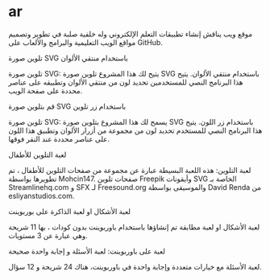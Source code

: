 # ar
موقع ويب يناقش إنشاء تطبيقات التعلم الإلكتروني وله خلفية صلبة في تطوير وتصميم مواقع الويب التعليمية والبرامج والألعاب على GitHub.

تلوين صورة SVG باستخدام منتقي الألوان

تلوين صورة SVG: يتيح لك هذا المشروع تلوين صورة SVG باستخدام منتقي الألوان. يتيح هذا البرنامج النصي للمستخدمين تحديد لون من منتقي الألوان وتطبيقه على عناصر محددة على صفحة الويب.

قم بتلوين صورة SVG باستخدام زر تلوين

تلوين صورة SVG: يسمح لك هذا المشروع بتلوين صورة SVG باستخدام زر اللون.  يتيح هذا البرنامج النصي للمستخدم تحديد لون من مجموعة من أزرار الألوان وتطبيق هذا اللون على عناصر محددة عند النقر فوقها.

لعبة التلوين للأطفال

لعبة التلوين: هذه اللعبة البسيطة عبارة عن مجموعة من صفحات التلوين للأطفال ، تم تطويرها بواسطة Mohcin147. صفحات تلوين Freepik وأيقونات SVG الخاصة بـ Streamlinehq.com و SFX لـ Freesound.org والموسيقى بواسطة David Renda من esliyanstudios.com.

لعبة الأشكال او لعبة الذاكرة على بوربوينت

لعبة الأشكال او لعبة مطابقة تم إنشاؤها باستخدام باوربوينت بدون كودات ، بها 11 شريحة وهي عبارة عن 3 مستويات.

لعبة على باوربوينت: لعبة الأسئلة و إجابة واحدة صحيحة

لعبة الأسئلة مع خيارات متعددة وإجابة واحدة في باوربوينت، هناك 24 شريحة و 12 سؤال.
